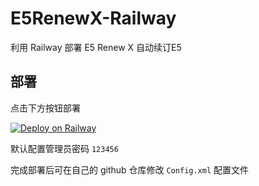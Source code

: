 # E5RenewX-Railway

利用 Railway 部署 E5 Renew X 自动续订E5

## 部署

点击下方按钮部署

[![Deploy on Railway](https://railway.app/button.svg)](https://railway.app/new/template?template=https://github.com/AkashiCoin/E5RenewX-Railway&envs=PORT&PORTDesc=E5RenewX的端口，默认1066&PORTDefault=1066&referralCode=IGBnmG)

默认配置管理员密码 `123456`

完成部署后可在自己的 github 仓库修改 `Config.xml` 配置文件
